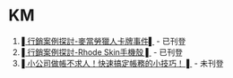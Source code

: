 # KM 
1. [▌行銷案例探討-麥當勞獵人卡牌事件▌](20241104001.md) - 已刊登
2. [▌行銷案例探討-Rhode Skin手機殼 ▌](https://github.com/CAFECA-IO/Marketing/blob/main/isunfa/20241108002.md) - 已刊登
3. [▌小公司做帳不求人！快速搞定帳務的小技巧！ ▌](20241111003.md) - 未刊登
